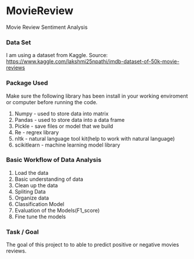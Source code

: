 # MovieReview
Movie Review Sentiment Analysis

### Data Set 
I am using a dataset from Kaggle. 
Source:  https://www.kaggle.com/lakshmi25npathi/imdb-dataset-of-50k-movie-reviews

### Package Used 
Make sure the following library has been install in your working enviroment or computer before running the code. 
1. Numpy  - used to store data into matrix 
2. Pandas - used to store data into a data frame 
3. Pickle - save files or model that we build
4. Re     - regrex library
5. nltk   - natural language tool kit(help to work with natural language) 
6. scikitlearn - machine learning model library

### Basic Workflow of Data Analysis 
1. Load the data 
2. Basic understanding of data 
3. Clean up the data 
4. Spliting Data
5. Organize data 
6. Classification Model
7. Evaluation of the Models(F1_score)
8. Fine tune the models 

### Task / Goal 

The goal of this project to to able to predict positive or negative movies reviews. 




